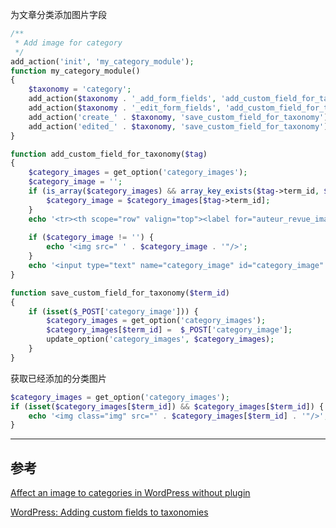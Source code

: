 <!-- title:WordPress 为文章分类添加图片 -->
<!-- keywords:WordPress -->

为文章分类添加图片字段

```php
/**
 * Add image for category
 */
add_action('init', 'my_category_module');
function my_category_module()
{
    $taxonomy = 'category';
    add_action($taxonomy . '_add_form_fields', 'add_custom_field_for_taxonomy');
    add_action($taxonomy . '_edit_form_fields', 'add_custom_field_for_taxonomy');
    add_action('create_' . $taxonomy, 'save_custom_field_for_taxonomy');
    add_action('edited_' . $taxonomy, 'save_custom_field_for_taxonomy');
}

function add_custom_field_for_taxonomy($tag)
{
    $category_images = get_option('category_images');
    $category_image = '';
    if (is_array($category_images) && array_key_exists($tag->term_id, $category_images)) {
        $category_image = $category_images[$tag->term_id];
    }
    echo '<tr><th scope="row" valign="top"><label for="auteur_revue_image">Image</label></th><td>';
    
    if ($category_image != '') {
        echo '<img src=" ' . $category_image . '"/>';
    }
    echo '<input type="text" name="category_image" id="category_image" size="40" value="' . $category_image . '"/><p class="description">Image url.</p></td></tr>';
}

function save_custom_field_for_taxonomy($term_id)
{
    if (isset($_POST['category_image'])) {
        $category_images = get_option('category_images');
        $category_images[$term_id] =  $_POST['category_image'];
        update_option('category_images', $category_images);
    }
}
```

获取已经添加的分类图片

```php
$category_images = get_option('category_images');
if (isset($category_images[$term_id]) && $category_images[$term_id]) {
    echo '<img class="img" src="' . $category_images[$term_id] . '"/>';
}
```

---

## 参考

[Affect an image to categories in WordPress without plugin](http://www.blogprocess.com/affect-an-image-to-categories-in-wordpress-without-plugin/)

[WordPress: Adding custom fields to taxonomies](https://www.journal.deviantdev.com/wordpress-adding-custom-fields-to-taxonomies/)
